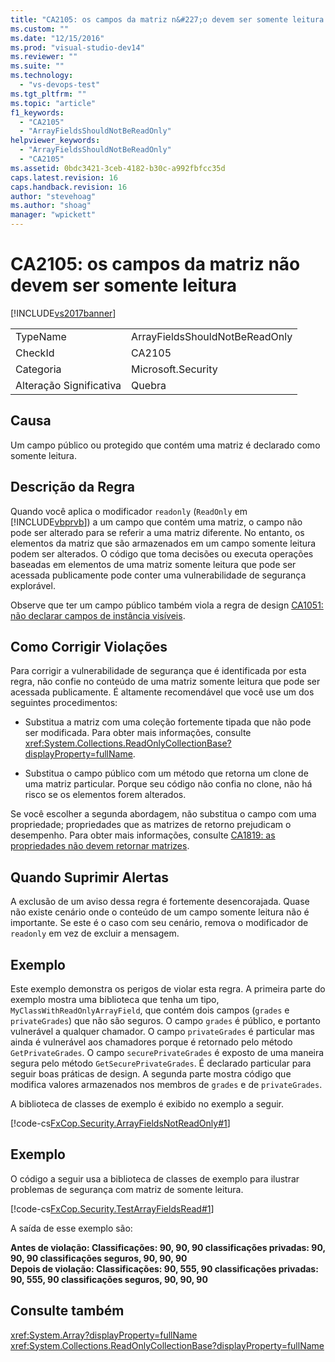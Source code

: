 ```yaml
---
title: "CA2105: os campos da matriz n&#227;o devem ser somente leitura | Microsoft Docs"
ms.custom: ""
ms.date: "12/15/2016"
ms.prod: "visual-studio-dev14"
ms.reviewer: ""
ms.suite: ""
ms.technology: 
  - "vs-devops-test"
ms.tgt_pltfrm: ""
ms.topic: "article"
f1_keywords: 
  - "CA2105"
  - "ArrayFieldsShouldNotBeReadOnly"
helpviewer_keywords: 
  - "ArrayFieldsShouldNotBeReadOnly"
  - "CA2105"
ms.assetid: 0bdc3421-3ceb-4182-b30c-a992fbfcc35d
caps.latest.revision: 16
caps.handback.revision: 16
author: "stevehoag"
ms.author: "shoag"
manager: "wpickett"
---
```

# CA2105: os campos da matriz n&#227;o devem ser somente leitura
[!INCLUDE[vs2017banner](../code-quality/includes/vs2017banner.md)]

|||  
|-|-|  
|TypeName|ArrayFieldsShouldNotBeReadOnly|  
|CheckId|CA2105|  
|Categoria|Microsoft.Security|  
|Alteração Significativa|Quebra|  
  
## Causa  
 Um campo público ou protegido que contém uma matriz é declarado como somente leitura.  
  
## Descrição da Regra  
 Quando você aplica o modificador `readonly` \(`ReadOnly` em [!INCLUDE[vbprvb](../code-quality/includes/vbprvb_md.md)]\) a um campo que contém uma matriz, o campo não pode ser alterado para se referir a uma matriz diferente.  No entanto, os elementos da matriz que são armazenados em um campo somente leitura podem ser alterados.  O código que toma decisões ou executa operações baseadas em elementos de uma matriz somente leitura que pode ser acessada publicamente pode conter uma vulnerabilidade de segurança explorável.  
  
 Observe que ter um campo público também viola a regra de design [CA1051: não declarar campos de instância visíveis](../code-quality/ca1051-do-not-declare-visible-instance-fields.md).  
  
## Como Corrigir Violações  
 Para corrigir a vulnerabilidade de segurança que é identificada por esta regra, não confie no conteúdo de uma matriz somente leitura que pode ser acessada publicamente.  É altamente recomendável que você use um dos seguintes procedimentos:  
  
-   Substitua a matriz com uma coleção fortemente tipada que não pode ser modificada.  Para obter mais informações, consulte <xref:System.Collections.ReadOnlyCollectionBase?displayProperty=fullName>.  
  
-   Substitua o campo público com um método que retorna um clone de uma matriz particular.  Porque seu código não confia no clone, não há risco se os elementos forem alterados.  
  
 Se você escolher a segunda abordagem, não substitua o campo com uma propriedade; propriedades que as matrizes de retorno prejudicam o desempenho.  Para obter mais informações, consulte [CA1819: as propriedades não devem retornar matrizes](../code-quality/ca1819-properties-should-not-return-arrays.md).  
  
## Quando Suprimir Alertas  
 A exclusão de um aviso dessa regra é fortemente desencorajada.  Quase não existe cenário onde o conteúdo de um campo somente leitura não é importante.  Se este é o caso com seu cenário, remova o modificador de `readonly` em vez de excluir a mensagem.  
  
## Exemplo  
 Este exemplo demonstra os perigos de violar esta regra.  A primeira parte do exemplo mostra uma biblioteca que tenha um tipo, `MyClassWithReadOnlyArrayField`, que contém dois campos \(`grades` e `privateGrades`\) que não são seguros.  O campo `grades` é público, e portanto vulnerável a qualquer chamador.  O campo `privateGrades` é particular mas ainda é vulnerável aos chamadores porque é retornado pelo método `GetPrivateGrades`.  O campo `securePrivateGrades` é exposto de uma maneira segura pelo método `GetSecurePrivateGrades`.  É declarado particular para seguir boas práticas de design.  A segunda parte mostra código que modifica valores armazenados nos membros de `grades` e de `privateGrades`.  
  
 A biblioteca de classes de exemplo é exibido no exemplo a seguir.  
  
 [!code-cs[FxCop.Security.ArrayFieldsNotReadOnly#1](../code-quality/codesnippet/CSharp/ca2105-array-fields-should-not-be-read-only_1.cs)]  
  
## Exemplo  
 O código a seguir usa a biblioteca de classes de exemplo para ilustrar problemas de segurança com matriz de somente leitura.  
  
 [!code-cs[FxCop.Security.TestArrayFieldsRead#1](../code-quality/codesnippet/CSharp/ca2105-array-fields-should-not-be-read-only_2.cs)]  
  
 A saída de esse exemplo são:  
  
  **Antes de violação: Classificações: 90, 90, 90 classificações privadas: 90, 90, 90 classificações seguros, 90, 90, 90**  
**Depois de violação: Classificações: 90, 555, 90 classificações privadas: 90, 555, 90 classificações seguros, 90, 90, 90**   
## Consulte também  
 <xref:System.Array?displayProperty=fullName>   
 <xref:System.Collections.ReadOnlyCollectionBase?displayProperty=fullName>